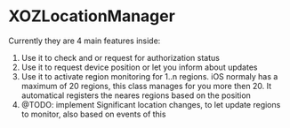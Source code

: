 

# XOZLocationManager 

Currently they are 4 main features inside:


 1. Use it to check and or request for authorization status
 2. Use it to request device position or let you inform about updates
 3. Use it to activate region monitoring for 1..n regions. iOS normaly has a maximum of 20 regions, this class manages for you more then 20. It automatical registers the neares regions based on the position
 4. @TODO: implement Significant location changes, to let update regions to monitor, also based on events of this
 